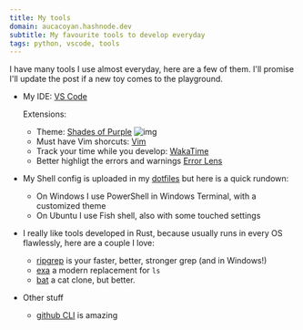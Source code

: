 ```yaml
---
title: My tools
domain: aucacoyan.hashnode.dev
subtitle: My favourite tools to develop everyday
tags: python, vscode, tools
---
```


I have many tools I use almost everyday, here are a few of them. I'll promise I'll update the post if a new toy comes to the playground.

- My IDE: [VS Code](https://code.visualstudio.com/)

  Extensions:

  - Theme: [Shades of Purple](https://marketplace.visualstudio.com/items?itemName=ahmadawais.shades-of-purple)
    ![img](https://res.cloudinary.com/practicaldev/image/fetch/s--FG-XhI9N--/c_limit%2Cf_auto%2Cfl_progressive%2Cq_auto%2Cw_880/https://dev-to-uploads.s3.amazonaws.com/uploads/articles/e6lk8pmjdmdg3ireah0j.png)
  - Must have Vim shorcuts: [Vim](https://marketplace.visualstudio.com/publishers/vscodevim)
  - Track your time while you develop: [WakaTime](https://marketplace.visualstudio.com/items?itemName=WakaTime.vscode-wakatime)
  - Better highligt the errors and warnings [Error Lens](https://marketplace.visualstudio.com/items?itemName=usernamehw.errorlens)

- My Shell config is uploaded in my [dotfiles](https://github.com/AucaCoyan/dotfiles) but here is a quick rundown:

  - On Windows I use PowerShell in Windows Terminal, with a customized theme
  - On Ubuntu I use Fish shell, also with some touched settings

- I really like tools developed in Rust, because usually runs in every OS flawlessly, here are a couple I love:

  - [ripgrep](https://github.com/BurntSushi/ripgrep) is your faster, better, stronger grep (and in Windows!)
  - [exa](https://github.com/ogham/exa) a modern replacement for `ls`
  - [bat](https://github.com/sharkdp/bat) a cat clone, but better.

- Other stuff
  - [github CLI](https://github.com/cli/cli) is amazing
